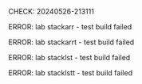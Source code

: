 CHECK: 20240526-213111
ERROR: lab stackarr - test build failed
ERROR: lab stackarrt - test build failed
ERROR: lab stacklst - test build failed
ERROR: lab stacklstt - test build failed
